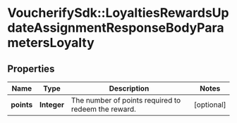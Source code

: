 # VoucherifySdk::LoyaltiesRewardsUpdateAssignmentResponseBodyParametersLoyalty

## Properties

| Name | Type | Description | Notes |
| ---- | ---- | ----------- | ----- |
| **points** | **Integer** | The number of points required to redeem the reward. | [optional] |

